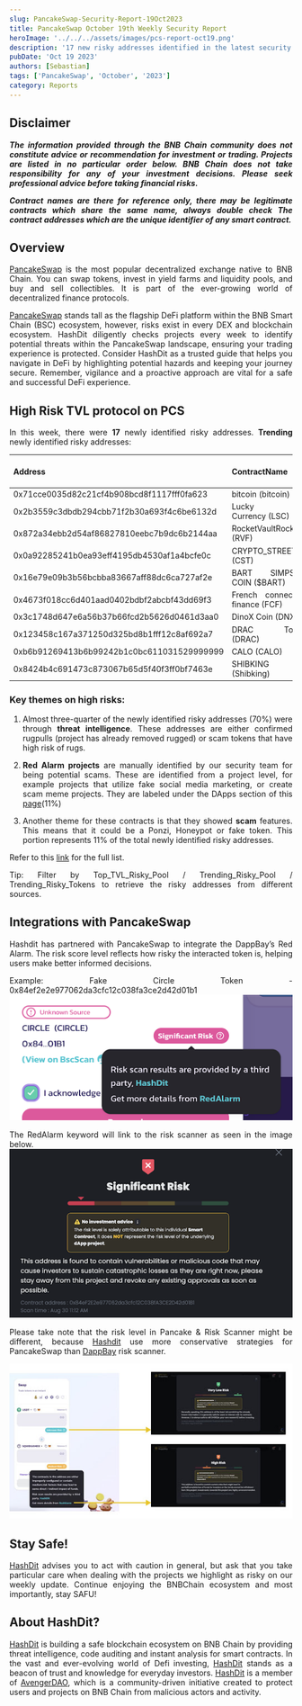 ```yaml
---
slug: PancakeSwap-Security-Report-19Oct2023
title: PancakeSwap October 19th Weekly Security Report
heroImage: '../../../assets/images/pcs-report-oct19.png'
description: '17 new risky addresses identified in the latest security report'
pubDate: 'Oct 19 2023'
authors: [Sebastian]
tags: ['PancakeSwap', 'October', '2023']
category: Reports
---
```

<div align="justify">

## Disclaimer 


***The information provided through the BNB Chain community does not constitute advice or recommendation for investment or trading. Projects are listed in no particular order below. BNB Chain does not take responsibility for any of your investment decisions. Please seek professional advice before taking financial risks.***

***Contract names are there for reference only, there may be legitimate contracts which share the same name, always double check The contract addresses which are the unique identifier of any smart contract.***

## Overview
[PancakeSwap](https://pancakeswap.finance/) is the most popular decentralized exchange native to BNB Chain. You can swap tokens, invest in yield farms and liquidity pools, and buy and sell collectibles. It is part of the ever-growing world of decentralized finance protocols. 

[PancakeSwap](https://pancakeswap.finance/) stands tall as the flagship DeFi platform within the BNB Smart Chain (BSC) ecosystem, however, risks exist in every DEX and blockchain ecosystem. HashDit diligently checks projects every week to identify potential threats within the PancakeSwap landscape, ensuring your trading experience is protected. Consider HashDit as a trusted guide that helps you navigate in DeFi by highlighting potential hazards and keeping your journey secure. Remember, vigilance and a proactive approach are vital for a safe and successful DeFi experience.

## High Risk TVL protocol on PCS

In this week, there were **17** newly identified risky addresses.
**Trending** newly identified risky addresses: 

| Address      | 	ContractName |	Weekly Active Transactions |
| ----------- | 	----------- |	----------- |
|0x71cce0035d82c21cf4b908bcd8f1117fff0fa623|	bitcoin (bitcoin)|	427|
|0x2b3559c3dbdb294cbb71f2b30a693f4c6be6132d|	Lucky star Currency (LSC)|	350|
|0x872a34ebb2d54af86827810eebc7b9dc6b2144aa|	RocketVaultRocketX (RVF)|	215|
|0x0a92285241b0ea93eff4195db4530af1a4bcfe0c|	CRYPTO_STREET (CST)|	179|
|0x16e79e09b3b56bcbba83667aff88dc6ca727af2e|	BART SIMPSON COIN ($BART)|	162|
|0x4673f018cc6d401aad0402bdbf2abcbf43dd69f3|	French connection finance (FCF)|	100|
|0x3c1748d647e6a56b37b66fcd2b5626d0461d3aa0|	DinoX Coin (DNXC)|	23|
|0x123458c167a371250d325bd8b1fff12c8af692a7|	DRAC Token (DRAC)|	17|
|0xb6b91269413b6b99242b1c0bc611031529999999|	CALO (CALO)|	15|
|0x8424b4c691473c873067b65d5f40f3ff0bf7463e|	SHIBKING INU (Shibking)|	9|

### Key themes on high risks:

1. Almost three-quarter of the newly identified risky addresses (70%) were through **threat intelligence**. These addresses are either confirmed rugpulls (project has already removed rugged) or scam tokens that have high risk of rugs. 

2. **Red Alarm projects** are manually identified by our security team for being potential scams. These are identified from a project level, for example projects that utilize fake social media marketing, or create scam meme projects. They are labeled under the DApps section of this [page](https://dappbay.bnbchain.org/red-alarm)(11%)

3. Another theme for these contracts is that they showed **scam** features. This means that it could be a Ponzi, Honeypot or fake token. This portion represents 11% of the total newly identified risky addresses.

Refer to this [link](https://github.com/hashdit/hashdit/blob/main/gitbook_source_code/data/10192023_most_popular_risky_address.csv) for the full list.

Tip: Filter by Top_TVL_Risky_Pool / Trending_Risky_Pool / Trending_Risky_Tokens to retrieve the risky addresses from different sources.

## Integrations with PancakeSwap
Hashdit has partnered with PancakeSwap to integrate the DappBay’s Red Alarm. The risk score level reflects how risky the interacted token is, helping users make better informed decisions.


Example: Fake Circle Token - 0x84ef2e2e977062da3cfc12c038fa3ce2d42d01b1
![IMG-1](../2023-08-31/1.png)

The RedAlarm keyword will link to the risk scanner as seen in the image below.
![IMG-2](../2023-08-31/2.png)

Please take note that the risk level in Pancake & Risk Scanner might be different, because [Hashdit](https://www.hashdit.io/en) use more conservative strategies for PancakeSwap than [DappBay](https://dappbay.bnbchain.org/) risk scanner.

![IMG-3](../2023-08-31/3.jpeg)

## Stay Safe!
[HashDit](https://www.hashdit.io/en) advises you to act with caution in general, but ask that you take particular care when dealing with the projects we highlight as risky on our weekly update. Continue enjoying the BNBChain ecosystem and most importantly, stay SAFU!

## About HashDit?
[HashDit](https://www.hashdit.io/en) is building a safe blockchain ecosystem on BNB Chain by providing threat intelligence, code auditing and instant analysis for smart contracts. In the vast and ever-evolving world of Defi investing, [HashDit](https://www.hashdit.io/en) stands as a beacon of trust and knowledge for everyday investors.  [HashDit](https://www.hashdit.io/en) is a member of [AvengerDAO](https://www.bnbchain.org/en/blog/introducing-avengerdao-the-security-initiative-protecting-users-from-malicious-actors/), which is a community-driven initiative created to protect users and projects on BNB Chain from malicious actors and activity.

</div>